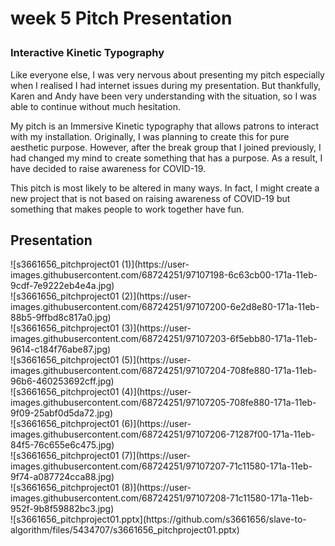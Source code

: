 <h1> 

week 5 Pitch Presentation 

</h1> 

 <h3> 

Interactive Kinetic Typography 

</h3> 

<p>Like everyone else, I was very nervous about presenting my pitch especially when I realised I had internet issues during my presentation. But thankfully, Karen and Andy have been very understanding with the situation, so I was able to continue without much hesitation. </p> 

<p> My pitch is an Immersive Kinetic typography that allows patrons to interact with my installation. Originally, I was planning to create this for pure aesthetic purpose. However, after the break group that I joined previously, I had changed my mind to create something that has a purpose. As a result, I have decided to raise awareness for COVID-19. </p> 

<p> This pitch is most likely to be altered in many ways. In fact, I might create a new project that is not based on raising awareness of COVID-19 but something that makes people to work together have fun. </p> 

<h2> Presentation </h2> 

<p> ![s3661656_pitchproject01 (1)](https://user-images.githubusercontent.com/68724251/97107198-6c63cb00-171a-11eb-9cdf-7e9222eb4e4a.jpg)
<br>![s3661656_pitchproject01 (2)](https://user-images.githubusercontent.com/68724251/97107200-6e2d8e80-171a-11eb-88b5-9ffbd8c817a0.jpg)
<br>![s3661656_pitchproject01 (3)](https://user-images.githubusercontent.com/68724251/97107203-6f5ebb80-171a-11eb-9614-c184f76abe87.jpg)
<br>![s3661656_pitchproject01 (5)](https://user-images.githubusercontent.com/68724251/97107204-708fe880-171a-11eb-96b6-460253692cff.jpg)
<br>![s3661656_pitchproject01 (4)](https://user-images.githubusercontent.com/68724251/97107205-708fe880-171a-11eb-9f09-25abf0d5da72.jpg)
<br>![s3661656_pitchproject01 (6)](https://user-images.githubusercontent.com/68724251/97107206-71287f00-171a-11eb-84f5-76c655e6c475.jpg)
<br>![s3661656_pitchproject01 (7)](https://user-images.githubusercontent.com/68724251/97107207-71c11580-171a-11eb-9f74-a087724cca88.jpg)
<br>![s3661656_pitchproject01 (8)](https://user-images.githubusercontent.com/68724251/97107208-71c11580-171a-11eb-952f-9b8f59882bc3.jpg)
<br>![s3661656_pitchproject01.pptx](https://github.com/s3661656/slave-to-algorithm/files/5434707/s3661656_pitchproject01.pptx)


 </p> 
